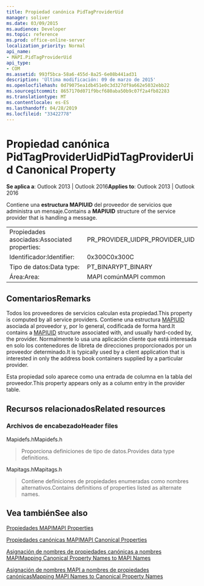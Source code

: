 ```yaml
---
title: Propiedad canónica PidTagProviderUid
manager: soliver
ms.date: 03/09/2015
ms.audience: Developer
ms.topic: reference
ms.prod: office-online-server
localization_priority: Normal
api_name:
- MAPI.PidTagProviderUid
api_type:
- COM
ms.assetid: 993f5bca-58a6-455d-8a25-6e08b441ad31
description: 'Última modificación: 09 de marzo de 2015'
ms.openlocfilehash: 0d79075ea1db451e0c3d327df9a662e5032ebb22
ms.sourcegitcommit: 8657170d071f9bcf680aba50b9c07f2a4fb82283
ms.translationtype: MT
ms.contentlocale: es-ES
ms.lasthandoff: 04/28/2019
ms.locfileid: "33422778"
---
```

# <a name="pidtagprovideruid-canonical-property"></a><span data-ttu-id="5e884-103">Propiedad canónica PidTagProviderUid</span><span class="sxs-lookup"><span data-stu-id="5e884-103">PidTagProviderUid Canonical Property</span></span>

  
  
<span data-ttu-id="5e884-104">**Se aplica a**: Outlook 2013 | Outlook 2016</span><span class="sxs-lookup"><span data-stu-id="5e884-104">**Applies to**: Outlook 2013 | Outlook 2016</span></span> 
  
<span data-ttu-id="5e884-105">Contiene una **estructura MAPIUID** del proveedor de servicios que administra un mensaje.</span><span class="sxs-lookup"><span data-stu-id="5e884-105">Contains a **MAPIUID** structure of the service provider that is handling a message.</span></span> 
  
|||
|:-----|:-----|
|<span data-ttu-id="5e884-106">Propiedades asociadas:</span><span class="sxs-lookup"><span data-stu-id="5e884-106">Associated properties:</span></span>  <br/> |<span data-ttu-id="5e884-107">PR_PROVIDER_UID</span><span class="sxs-lookup"><span data-stu-id="5e884-107">PR_PROVIDER_UID</span></span>  <br/> |
|<span data-ttu-id="5e884-108">Identificador:</span><span class="sxs-lookup"><span data-stu-id="5e884-108">Identifier:</span></span>  <br/> |<span data-ttu-id="5e884-109">0x300C</span><span class="sxs-lookup"><span data-stu-id="5e884-109">0x300C</span></span>  <br/> |
|<span data-ttu-id="5e884-110">Tipo de datos:</span><span class="sxs-lookup"><span data-stu-id="5e884-110">Data type:</span></span>  <br/> |<span data-ttu-id="5e884-111">PT_BINARY</span><span class="sxs-lookup"><span data-stu-id="5e884-111">PT_BINARY</span></span>  <br/> |
|<span data-ttu-id="5e884-112">Área:</span><span class="sxs-lookup"><span data-stu-id="5e884-112">Area:</span></span>  <br/> |<span data-ttu-id="5e884-113">MAPI común</span><span class="sxs-lookup"><span data-stu-id="5e884-113">MAPI common</span></span>  <br/> |
   
## <a name="remarks"></a><span data-ttu-id="5e884-114">Comentarios</span><span class="sxs-lookup"><span data-stu-id="5e884-114">Remarks</span></span>

<span data-ttu-id="5e884-115">Todos los proveedores de servicios calculan esta propiedad.</span><span class="sxs-lookup"><span data-stu-id="5e884-115">This property is computed by all service providers.</span></span> <span data-ttu-id="5e884-116">Contiene una estructura [MAPIUID](mapiuid.md) asociada al proveedor y, por lo general, codificada de forma hard.</span><span class="sxs-lookup"><span data-stu-id="5e884-116">It contains a [MAPIUID](mapiuid.md) structure associated with, and usually hard-coded by, the provider.</span></span> <span data-ttu-id="5e884-117">Normalmente lo usa una aplicación cliente que está interesada en solo los contenedores de libreta de direcciones proporcionados por un proveedor determinado.</span><span class="sxs-lookup"><span data-stu-id="5e884-117">It is typically used by a client application that is interested in only the address book containers supplied by a particular provider.</span></span> 
  
<span data-ttu-id="5e884-118">Esta propiedad solo aparece como una entrada de columna en la tabla del proveedor.</span><span class="sxs-lookup"><span data-stu-id="5e884-118">This property appears only as a column entry in the provider table.</span></span>
  
## <a name="related-resources"></a><span data-ttu-id="5e884-119">Recursos relacionados</span><span class="sxs-lookup"><span data-stu-id="5e884-119">Related resources</span></span>

### <a name="header-files"></a><span data-ttu-id="5e884-120">Archivos de encabezado</span><span class="sxs-lookup"><span data-stu-id="5e884-120">Header files</span></span>

<span data-ttu-id="5e884-121">Mapidefs.h</span><span class="sxs-lookup"><span data-stu-id="5e884-121">Mapidefs.h</span></span>
  
> <span data-ttu-id="5e884-122">Proporciona definiciones de tipo de datos.</span><span class="sxs-lookup"><span data-stu-id="5e884-122">Provides data type definitions.</span></span>
    
<span data-ttu-id="5e884-123">Mapitags.h</span><span class="sxs-lookup"><span data-stu-id="5e884-123">Mapitags.h</span></span>
  
> <span data-ttu-id="5e884-124">Contiene definiciones de propiedades enumeradas como nombres alternativos.</span><span class="sxs-lookup"><span data-stu-id="5e884-124">Contains definitions of properties listed as alternate names.</span></span>
    
## <a name="see-also"></a><span data-ttu-id="5e884-125">Vea también</span><span class="sxs-lookup"><span data-stu-id="5e884-125">See also</span></span>



[<span data-ttu-id="5e884-126">Propiedades MAPI</span><span class="sxs-lookup"><span data-stu-id="5e884-126">MAPI Properties</span></span>](mapi-properties.md)
  
[<span data-ttu-id="5e884-127">Propiedades canónicas MAPI</span><span class="sxs-lookup"><span data-stu-id="5e884-127">MAPI Canonical Properties</span></span>](mapi-canonical-properties.md)
  
[<span data-ttu-id="5e884-128">Asignación de nombres de propiedades canónicas a nombres MAPI</span><span class="sxs-lookup"><span data-stu-id="5e884-128">Mapping Canonical Property Names to MAPI Names</span></span>](mapping-canonical-property-names-to-mapi-names.md)
  
[<span data-ttu-id="5e884-129">Asignación de nombres MAPI a nombres de propiedades canónicas</span><span class="sxs-lookup"><span data-stu-id="5e884-129">Mapping MAPI Names to Canonical Property Names</span></span>](mapping-mapi-names-to-canonical-property-names.md)


